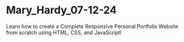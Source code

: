 # Mary_Hardy_07-12-24
Learn how to create a Complete Responsive Personal Portfolio Website from scratch using HTML, CSS, and JavaScript!
